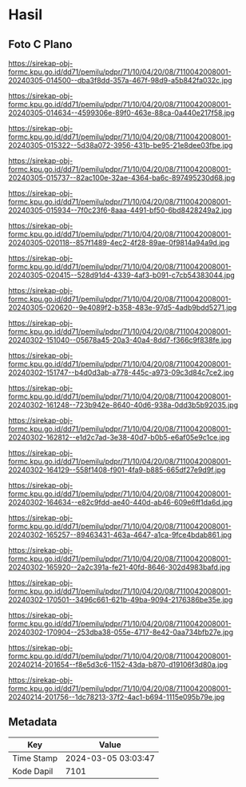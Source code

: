 # Hasil

## Foto C Plano

https://sirekap-obj-formc.kpu.go.id/dd71/pemilu/pdpr/71/10/04/20/08/7110042008001-20240305-014500--dba3f8dd-357a-467f-98d9-a5b842fa032c.jpg

https://sirekap-obj-formc.kpu.go.id/dd71/pemilu/pdpr/71/10/04/20/08/7110042008001-20240305-014634--4599306e-89f0-463e-88ca-0a440e217f58.jpg

https://sirekap-obj-formc.kpu.go.id/dd71/pemilu/pdpr/71/10/04/20/08/7110042008001-20240305-015322--5d38a072-3956-431b-be95-21e8dee03fbe.jpg

https://sirekap-obj-formc.kpu.go.id/dd71/pemilu/pdpr/71/10/04/20/08/7110042008001-20240305-015737--82ac100e-32ae-4364-ba6c-897495230d68.jpg

https://sirekap-obj-formc.kpu.go.id/dd71/pemilu/pdpr/71/10/04/20/08/7110042008001-20240305-015934--7f0c23f6-8aaa-4491-bf50-6bd8428249a2.jpg

https://sirekap-obj-formc.kpu.go.id/dd71/pemilu/pdpr/71/10/04/20/08/7110042008001-20240305-020118--857f1489-4ec2-4f28-89ae-0f9814a94a9d.jpg

https://sirekap-obj-formc.kpu.go.id/dd71/pemilu/pdpr/71/10/04/20/08/7110042008001-20240305-020415--528d91d4-4339-4af3-b091-c7cb54383044.jpg

https://sirekap-obj-formc.kpu.go.id/dd71/pemilu/pdpr/71/10/04/20/08/7110042008001-20240305-020620--9e4089f2-b358-483e-97d5-4adb9bdd5271.jpg

https://sirekap-obj-formc.kpu.go.id/dd71/pemilu/pdpr/71/10/04/20/08/7110042008001-20240302-151040--05678a45-20a3-40a4-8dd7-f366c9f838fe.jpg

https://sirekap-obj-formc.kpu.go.id/dd71/pemilu/pdpr/71/10/04/20/08/7110042008001-20240302-151747--b4d0d3ab-a778-445c-a973-09c3d84c7ce2.jpg

https://sirekap-obj-formc.kpu.go.id/dd71/pemilu/pdpr/71/10/04/20/08/7110042008001-20240302-161248--723b942e-8640-40d6-938a-0dd3b5b92035.jpg

https://sirekap-obj-formc.kpu.go.id/dd71/pemilu/pdpr/71/10/04/20/08/7110042008001-20240302-162812--e1d2c7ad-3e38-40d7-b0b5-e6af05e9c1ce.jpg

https://sirekap-obj-formc.kpu.go.id/dd71/pemilu/pdpr/71/10/04/20/08/7110042008001-20240302-164129--558f1408-f901-4fa9-b885-665df27e9d9f.jpg

https://sirekap-obj-formc.kpu.go.id/dd71/pemilu/pdpr/71/10/04/20/08/7110042008001-20240302-164634--e82c9fdd-ae40-440d-ab46-609e6ff1da6d.jpg

https://sirekap-obj-formc.kpu.go.id/dd71/pemilu/pdpr/71/10/04/20/08/7110042008001-20240302-165257--89463431-463a-4647-a1ca-9fce4bdab861.jpg

https://sirekap-obj-formc.kpu.go.id/dd71/pemilu/pdpr/71/10/04/20/08/7110042008001-20240302-165920--2a2c391a-fe21-40fd-8646-302d4983bafd.jpg

https://sirekap-obj-formc.kpu.go.id/dd71/pemilu/pdpr/71/10/04/20/08/7110042008001-20240302-170501--3496c661-621b-49ba-9094-2176386be35e.jpg

https://sirekap-obj-formc.kpu.go.id/dd71/pemilu/pdpr/71/10/04/20/08/7110042008001-20240302-170904--253dba38-055e-4717-8e42-0aa734bfb27e.jpg

https://sirekap-obj-formc.kpu.go.id/dd71/pemilu/pdpr/71/10/04/20/08/7110042008001-20240214-201654--f8e5d3c6-1152-43da-b870-d19106f3d80a.jpg

https://sirekap-obj-formc.kpu.go.id/dd71/pemilu/pdpr/71/10/04/20/08/7110042008001-20240214-201756--1dc78213-37f2-4ac1-b694-1115e095b79e.jpg


## Metadata

| Key        | Value               |
| ---------- | ------------------- |
| Time Stamp | 2024-03-05 03:03:47 |
| Kode Dapil | 7101                |



